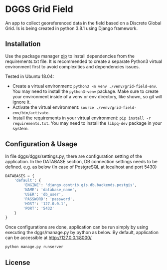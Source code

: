 # DGGS Grid Field

An app to collect georeferenced data in the field based on a Discrete Global Grid. Is is being created in python 3.8.1 using Django framework.

## Installation

Use the package manager [pip](https://pip.pypa.io/en/stable/) to install dependencies from the requirements.txt file. It is recommended to create a separate Python3 virtual environment first to avoid complexities and dependencies issues. 

Tested in Ubuntu 18.04:

- Create a virtual environment: `python3 -m venv ./venv/grid-field-env`. You may need to install the `python3-venv` package. Make sure to create your environment inside of a venv or env directory, like shown, so git will ignore it.
- Activate the virtual environment: `source ./venv/grid-field-env/bin/activate`.
- Install the requirements in your virtual environment: `pip install -r requirements.txt`. You may need to install the `libpq-dev` package in your system.


## Configuration & Usage

In file dggs/dggs/settings.py, there are configuration setting of the application. In the DATABASE section, DB connection settings needs to be defined. e.g. as below (In case of PostgreSQL at localhost and port 5430)

```python
DATABASES = {
    'default': {
        'ENGINE': 'django.contrib.gis.db.backends.postgis',
        'NAME': 'database_name',
        'USER': 'db_user',
        'PASSWORD': 'password',
        'HOST': '127.0.0.1',
        'PORT': '5432'
    }
}
```

Once configurations are done, application can be run simply by using executing the dggs/manage.py by python as below. By default, application can be accessible at  http://127.0.0.1:8000/ 
```python
python manage.py runserver
```


## License
